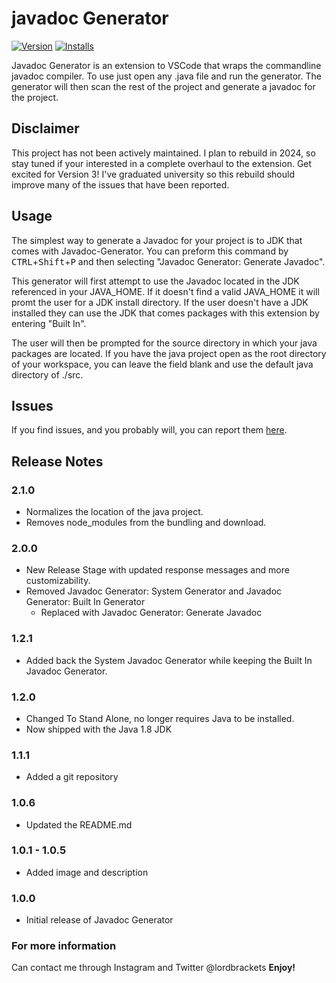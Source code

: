 # javadoc Generator
[![Version](https://vsmarketplacebadge.apphb.com/version/KeeganBruer.javadoc-generator.svg)](https://marketplace.visualstudio.com/items?itemName=KeeganBruer.javadoc-generator)
[![Installs](https://vsmarketplacebadge.apphb.com/installs/KeeganBruer.javadoc-generator.svg)](https://marketplace.visualstudio.com/items?itemName=KeeganBruer.javadoc-generator)

Javadoc Generator is an extension to VSCode that wraps the commandline javadoc compiler. To use just open
any .java file and run the generator. The generator will then scan the rest of the project and generate a javadoc for the project.

## Disclaimer
This project has not been actively maintained. I plan to rebuild in 2024, so stay tuned if your interested in a complete overhaul to the extension. Get excited for Version 3!
I've graduated university so this rebuild should improve many of the issues that have been reported.

## Usage
The simplest way to generate a Javadoc for your project is to JDK that comes with Javadoc-Generator. You can preform this command
by <kbd>CTRL</kbd>+<kbd>Shift</kbd>+<kbd>P</kbd> and then selecting "Javadoc Generator: Generate Javadoc".

This generator will first attempt to use the Javadoc located in the JDK referenced in your JAVA_HOME.
If it doesn't find a valid JAVA_HOME it will promt the user for a JDK install directory. If the user doesn't have a JDK installed they can use the JDK that comes packages with this extension by entering "Built In".

The user will then be prompted for the source directory in which your java packages are located. If you have the java project open as the root directory of your workspace, you can leave the field blank and use the default java directory of ./src. 

## Issues
If you find issues, and you probably will, you can report them [here](https://github.com/KeeganBruer/javadoc-generator/issues).

## Release Notes
### 2.1.0
- Normalizes the location of the java project. 
- Removes node_modules from the bundling and download.


### 2.0.0
- New Release Stage with updated response messages and more customizability. 
- Removed Javadoc Generator: System Generator and Javadoc Generator: Built In Generator
    - Replaced with Javadoc Generator: Generate Javadoc


### 1.2.1
- Added back the System Javadoc Generator while keeping the Built In Javadoc Generator.
### 1.2.0
- Changed To Stand Alone, no longer requires Java to be installed.
- Now shipped with the Java 1.8 JDK

### 1.1.1
- Added a git repository

### 1.0.6
- Updated the README.md

### 1.0.1 - 1.0.5
- Added image and description

### 1.0.0
- Initial release of Javadoc Generator



### For more information
Can contact me through Instagram and Twitter @lordbrackets
**Enjoy!**
